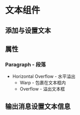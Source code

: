 # 文本组件



## 添加与设置文本



## 属性

### Paragraph - 段落

- Horizontal Overflow - 水平溢出
  - Warp - 包裹在文本框内
  - Overflow - 溢出文本框

## 输出消息设置文本信息

